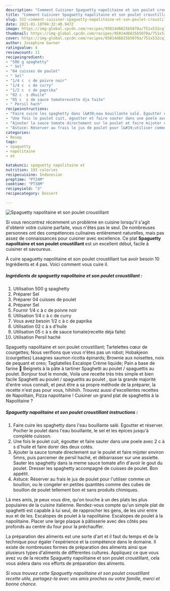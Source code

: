 ```yaml
---
description: "Comment Cuisiner Spaguetty napolitaine et son poulet croustillant"
title: "Comment Cuisiner Spaguetty napolitaine et son poulet croustillant"
slug: 322-comment-cuisiner-spaguetty-napolitaine-et-son-poulet-croustillant
date: 2021-01-18T04:32:40.947Z
image: https://img-global.cpcdn.com/recipes/95814d6825b5070a/751x532cq70/spaguetty-napolitaine-et-son-poulet-croustillant-photo-principale-de-la-recette.jpg
thumbnail: https://img-global.cpcdn.com/recipes/95814d6825b5070a/751x532cq70/spaguetty-napolitaine-et-son-poulet-croustillant-photo-principale-de-la-recette.jpg
cover: https://img-global.cpcdn.com/recipes/95814d6825b5070a/751x532cq70/spaguetty-napolitaine-et-son-poulet-croustillant-photo-principale-de-la-recette.jpg
author: Josephine Garner
ratingvalue: 4
reviewcount: 11
recipeingredient:
- "500 g spaghetty"
- " Sel"
- "04 cuisses de poulet"
- " Sel"
- "1/4 c  c de poivre noir"
- "1/4 c  c de curry"
- "1/2 c  c de paprika"
- "02 c  s dhuile"
- "05 c  s de sauce tomaterecette dja faite"
- " Persil hach"
recipeinstructions:
- "Faire cuire les spaghetty dans l&#39;eau bouillante salé. Egoutter et réserver. Pocher le poulet dans l&#39;eau bouillante, le sel et les épices jusqu&#39;à complète cuisson."
- "Une fois le poulet cuit, égoutter et faire sauter dans une poele avec 2 c à s d&#39;huile et faire dorer des deux cotés."
- "Ajouter la sauce tomate directement sur le poulet et faire mijoter environ 5mns, puis parcemer de persil haché, et débarrasser sur une assiette. Sauter les spaghetty dans la meme sauce tomate afin d&#39;avoir le gout du poulet. Dresser les spaghetty accompagné de cuisses de poulet. Bon appétit."
- "Astuce: Réserver au frais le jus de poulet pour l&#39;utiliser comme un bouillon, ou le congeler en petites quantités comme des cubes de bouillon de poulet tellement bon et sans produits chimiques."
categories:
- Resep
tags:
- spaguetty
- napolitaine
- et

katakunci: spaguetty napolitaine et 
nutrition: 193 calories
recipecuisine: Indonesian
preptime: "PT24M"
cooktime: "PT38M"
recipeyield: "3"
recipecategory: Dessert

---
```



![Spaguetty napolitaine et son poulet croustillant](https://img-global.cpcdn.com/recipes/95814d6825b5070a/751x532cq70/spaguetty-napolitaine-et-son-poulet-croustillant-photo-principale-de-la-recette.jpg)

Si vous rencontrez récemment un problème en cuisine lorsqu'il s'agit d'obtenir votre cuisine parfaite, vous n'êtes pas le seul. De nombreuses personnes ont des compétences culinaires entièrement naturelles, mais pas assez de connaissances pour cuisiner avec excellence. Ce plat <strong> Spaguetty napolitaine et son poulet croustillant </strong> est un excellent début, facile à cuisiner et savoureux.

<!--inarticleads1-->

À cuire spaguetty napolitaine et son poulet croustillant tue avoir besoin 10 Ingrédients et 4 pas. Voici comment vous cuire il.

##### Ingrédients de spaguetty napolitaine et son poulet croustillant :

1. Utilisation 500 g spaghetty
1. Préparer  Sel
1. Préparer 04 cuisses de poulet
1. Préparer  Sel
1. Fournir 1/4 c à c de poivre noir
1. Utilisation 1/4 c à c de curry
1. Vous avez besoin 1/2 c à c de paprika
1. Utilisation 02 c à s d&#39;huile
1. Utilisation 05 c à s de sauce tomate(recette déja faite)
1. Utilisation  Persil haché


Spaguetty napolitaine et son poulet croustillant; Tartelettes cœur de courgettes; Nous verifions que vous n&#39;êtes pas un robot; Hobakjeon (courgettes) Lasagnes saumon ricotta épinards; Brownie aux noisettes, noix de pequant et oreo; Tagliatelles Escalope Crème liquide; Pain a base de farine 🍞 Beignets à la pâte à tartiner Spaghetti au poulet / spaguettis au poulet. Bonjour tout le monde, Voila une recette très très simple et bien facile Spaghetti au poulet / spaguettis au poulet , que la grande majorité d&#39;entre vous connaît, et peut être a sa propre méthode de la préparer, la recette n&#39;est pas pour vous, hihihiih. Trouvez aussi d&#39;excellentes recettes de Napolitain, Pizza napolitaine ! Cuisiner un grand plat de spaghettis à la Napolitaine ? 

<!--inarticleads2-->

##### Spaguetty napolitaine et son poulet croustillant instructions :

1. Faire cuire les spaghetty dans l&#39;eau bouillante salé. Egoutter et réserver. Pocher le poulet dans l&#39;eau bouillante, le sel et les épices jusqu&#39;à complète cuisson.
1. Une fois le poulet cuit, égoutter et faire sauter dans une poele avec 2 c à s d&#39;huile et faire dorer des deux cotés.
1. Ajouter la sauce tomate directement sur le poulet et faire mijoter environ 5mns, puis parcemer de persil haché, et débarrasser sur une assiette. Sauter les spaghetty dans la meme sauce tomate afin d&#39;avoir le gout du poulet. Dresser les spaghetty accompagné de cuisses de poulet. Bon appétit.
1. Astuce: Réserver au frais le jus de poulet pour l&#39;utiliser comme un bouillon, ou le congeler en petites quantités comme des cubes de bouillon de poulet tellement bon et sans produits chimiques.


Là mes amis, je peux vous dire, qu&#39;on touche à un des plats les plus populaires de la cuisine italienne. Rendez-vous compte qu&#39;un simple plat de spaghetti est capable à lui seul, de rapprocher les gens, de les unir entre eux et de les. Escalopes de poulet à la napolitaine. Escalopes de poulet à la napolitaine. Placer une large plaque à pâtisserie avec des côtés peu profonds au centre du four pour la préchauffer. 

<!--inarticleads1-->

<p>
La préparation des aliments est une sorte d'art et il faut du temps et de la technique pour égaler l'expérience et la compétence dans le domaine. Il existe de nombreuses formes de préparation des aliments ainsi que plusieurs types d'aliments de différentes cultures. Appliquez ce que vous avez vu de la recette Spaguetty napolitaine et son poulet croustillant, cela vous aidera dans vos efforts de préparation des aliments.
</p>

<p>
<i>Si vous trouvez cette Spaguetty napolitaine et son poulet croustillant recette utile, partagez-la avec vos amis proches ou votre famille, merci et bonne chance.</i>
</p>
